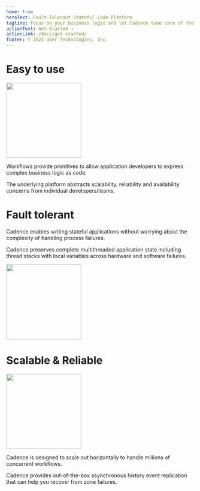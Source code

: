 ```yaml
---
home: true
heroText: Fault-Tolerant Stateful Code Platform
tagline: Focus on your business logic and let Cadence take care of the complexity of distributed systems
actionText: Get Started →
actionLink: /docs/get-started/
footer: © 2023 Uber Technologies, Inc.
---
```


<div class="section">
  <div class="content">
    <h1>Easy to use</h1>
    <div class="grid">
      <div class="grid-col-4 text-align-center">
        <img src="img/arrow_divert_filled.svg" width="200px" />
      </div>
      <div class="grid-col-8">
        <p>Workflows provide primitives to allow application developers to express complex business logic as code.</p>
        <p>The underlying platform abstracts scalability, reliability and availability concerns from individual developers/teams.</p>
      </div>
    </div>
  </div>
</div>

<div class="section alt">
  <div class="content">
    <h1>Fault tolerant</h1>
    <div class="grid">
      <div class="grid-col-8">
        <p>Cadence enables writing stateful applications without worrying about the complexity of handling process failures.</p>
        <p>Cadence preserves complete multithreaded application state including thread stacks with local variables across hardware and software failures.</p>
      </div>
      <div class="grid-col-4 text-align-center">
        <img src="img/gears_outlined.svg" width="200px" />
      </div>
    </div>
  </div>
</div>

<div class="section">
  <div class="content">
    <h1>Scalable & Reliable</h1>
    <div class="grid">
      <div class="grid-col-4 text-align-center">
        <img src="img/chart_bar_ascending_filled.svg" width="200px" />
      </div>
      <div class="grid-col-8">
        <p>Cadence is designed to scale out horizontally to handle millions of concurrent workflows.</p>
        <p>Cadence provides out-of-the-box asynchronous history event replication that can help you recover from zone failures.</p>
      </div>
    </div>
  </div>
</div>

